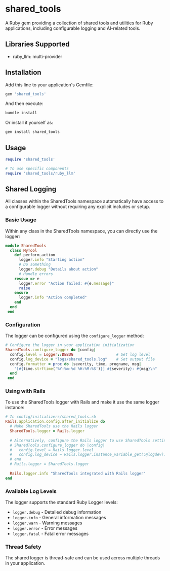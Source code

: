 # shared_tools
A Ruby gem providing a collection of shared tools and utilities for Ruby applications, including configurable logging and AI-related tools.

## Libraries Supported

- ruby_llm: multi-provider

## Installation

Add this line to your application's Gemfile:

```ruby
gem 'shared_tools'
```

And then execute:

```bash
bundle install
```

Or install it yourself as:

```bash
gem install shared_tools
```

## Usage

```ruby
require 'shared_tools'

# To use specific components
require 'shared_tools/ruby_llm'
```

## Shared Logging

All classes within the SharedTools namespace automatically have access to a configurable logger without requiring any explicit includes or setup.

### Basic Usage

Within any class in the SharedTools namespace, you can directly use the logger:

```ruby
module SharedTools
  class MyTool
    def perform_action
      logger.info "Starting action"
      # Do something
      logger.debug "Details about action"
      # Handle errors
    rescue => e
      logger.error "Action failed: #{e.message}"
      raise
    ensure
      logger.info "Action completed"
    end
  end
 end
```

### Configuration

The logger can be configured using the `configure_logger` method:

```ruby
# Configure the logger in your application initialization
SharedTools.configure_logger do |config|
  config.level = Logger::DEBUG                   # Set log level
  config.log_device = "logs/shared_tools.log"    # Set output file
  config.formatter = proc do |severity, time, progname, msg|
    "[#{time.strftime('%Y-%m-%d %H:%M:%S')}] #{severity}: #{msg}\n"
  end
 end
```

### Using with Rails

To use the SharedTools logger with Rails and make it use the same logger instance:

```ruby
# In config/initializers/shared_tools.rb
Rails.application.config.after_initialize do
  # Make SharedTools use the Rails logger
  SharedTools.logger = Rails.logger
  
  # Alternatively, configure the Rails logger to use SharedTools settings
  # SharedTools.configure_logger do |config|
  #   config.level = Rails.logger.level
  #   config.log_device = Rails.logger.instance_variable_get(:@logdev).dev
  # end
  # Rails.logger = SharedTools.logger
  
  Rails.logger.info "SharedTools integrated with Rails logger"
end
```

### Available Log Levels

The logger supports the standard Ruby Logger levels:

- `logger.debug` - Detailed debug information
- `logger.info` - General information messages
- `logger.warn` - Warning messages
- `logger.error` - Error messages
- `logger.fatal` - Fatal error messages

### Thread Safety

The shared logger is thread-safe and can be used across multiple threads in your application.
